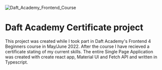 
![Daft_Academy_Frontend_Course](https://user-images.githubusercontent.com/95635795/181266929-92398f1b-7b1e-4ee0-8e1b-57fd160abda1.png)
# Daft Academy Certificate project

This project was created while I took part in Daft Academy's Frontend 4 Beginners course in May/June 2022. After the course I have recieved a certificate stating of my current skills. The entire Single Page Application was created with create react app, Material UI and Fetch API and written in Typescript.
